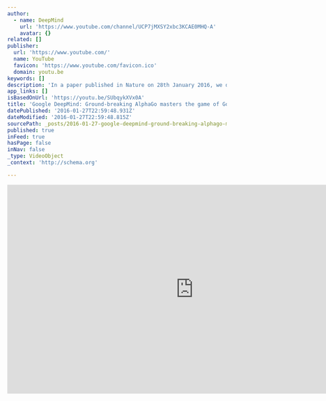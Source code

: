 ```yaml
---
author:
  - name: DeepMind
    url: 'https://www.youtube.com/channel/UCP7jMXSY2xbc3KCAE0MHQ-A'
    avatar: {}
related: []
publisher:
  url: 'https://www.youtube.com/'
  name: YouTube
  favicon: 'https://www.youtube.com/favicon.ico'
  domain: youtu.be
keywords: []
description: 'In a paper published in Nature on 28th January 2016, we describe a new approach to computer Go. This is the first time ever that a computer program "AlphaGo" has defeated a human professional player. The game of Go is widely viewed as an unsolved "grand challenge" for artificial intelligence.'
app_links: []
isBasedOnUrl: 'https://youtu.be/SUbqykXVx0A'
title: 'Google DeepMind: Ground-breaking AlphaGo masters the game of Go'
datePublished: '2016-01-27T22:59:48.931Z'
dateModified: '2016-01-27T22:59:48.815Z'
sourcePath: _posts/2016-01-27-google-deepmind-ground-breaking-alphago-masters-the-game-of.md
published: true
inFeed: true
hasPage: false
inNav: false
_type: VideoObject
_context: 'http://schema.org'

---
```

<iframe src="https://cdn.embedly.com/widgets/media.html?src=https%3A%2F%2Fwww.youtube.com%2Fembed%2FSUbqykXVx0A%3Ffeature%3Doembed&amp;url=https%3A%2F%2Fwww.youtube.com%2Fwatch%3Fv%3DSUbqykXVx0A%26feature%3Dyoutu.be&amp;image=https%3A%2F%2Fi.ytimg.com%2Fvi%2FSUbqykXVx0A%2Fhqdefault.jpg&amp;key=b7d04c9b404c499eba89ee7072e1c4f7&amp;type=text%2Fhtml&amp;schema=youtube" width="854" height="480" scrolling="no" frameborder="0" allowfullscreen="allowfullscreen" style=""></iframe>